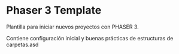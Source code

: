 # Phaser 3 Template

Plantilla para iniciar nuevos proyectos con PHASER 3.

Contiene configuración inicial y buenas prácticas de estructuras de carpetas.asd
